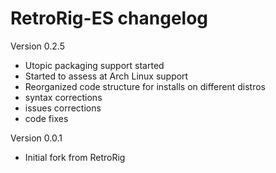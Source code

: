 RetroRig-ES changelog
============================

Version 0.2.5

* Utopic packaging support started
* Started to assess at Arch Linux support
* Reorganized code structure for installs on different distros
* syntax corrections
* issues corrections
* code fixes

Version 0.0.1

* Initial fork from RetroRig
